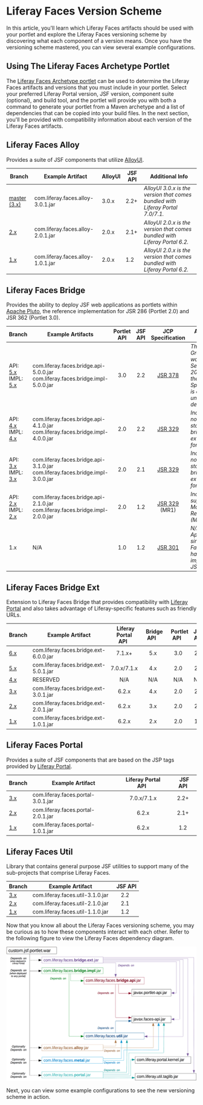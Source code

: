# Liferay Faces Version Scheme [](id=liferay-faces-version-scheme)

In this article, you'll learn which Liferay Faces artifacts should be used with
your portlet and explore the Liferay Faces versioning scheme by discovering what
each component of a version means. Once you have the versioning scheme mastered,
you can view several example configurations.

## Using The Liferay Faces Archetype Portlet [](id=using-the-liferay-faces-archetype-portlet)

The [Liferay Faces Archetype portlet](http://liferayfaces.org) can be used to
determine the Liferay Faces artifacts and versions that you must include in
your portlet. Select your preferred Liferay Portal version, JSF version,
component suite (optional), and build tool, and the portlet will provide you
with both a command to generate your portlet from a Maven archetype and a list
of dependencies that can be copied into your build files. In the next section,
you'll be provided with compatibility information about each version of the
Liferay Faces artifacts.

## Liferay Faces Alloy [](id=liferay-faces-alloy)

Provides a suite of JSF components that utilize [AlloyUI](http://alloyui.com/).

|Branch|Example Artifact|AlloyUI|JSF API|Additional Info|
|------|----------------|-------|-------|---------------|
|[master (3.x)](https://github.com/liferay/liferay-faces-alloy/tree/master)|com.liferay.faces.alloy-3.0.1.jar|3.0.x|2.2+|*AlloyUI 3.0.x is the version that comes bundled with Liferay Portal 7.0/7.1.*|
|[2.x](https://github.com/liferay/liferay-faces-alloy/tree/2.x)|com.liferay.faces.alloy-2.0.1.jar|2.0.x|2.1+|*AlloyUI 2.0.x is the version that comes bundled with Liferay Portal 6.2.*|
|[1.x](https://github.com/liferay/liferay-faces-alloy/tree/1.x)|com.liferay.faces.alloy-1.0.1.jar|2.0.x|1.2|*AlloyUI 2.0.x is the version that comes bundled with Liferay Portal 6.2.*|

## Liferay Faces Bridge [](id=liferay-faces-bridge)

Provides the ability to deploy JSF web applications as portlets within
[Apache Pluto](https://portals.apache.org/pluto/), the reference implementation
for JSR 286 (Portlet 2.0) and JSR 362 (Portlet 3.0).

|Branch|Example Artifacts|Portlet API|JSF API|JCP Specification|Additional Info|
|------|-----------------|:-----------:|:-------:|:-----------------:|---------------|
|API: [5.x](https://github.com/liferay/liferay-faces-bridge-api/tree/5.x)<br/>IMPL: [5.x](https://github.com/liferay/liferay-faces-bridge-impl/tree/5.x)|com.liferay.faces.bridge.api-5.0.0.jar<br/>com.liferay.faces.bridge.impl-5.0.0.jar|3.0|2.2|[JSR 378](https://www.jcp.org/en/jsr/detail?id=378)|*The Expert Group began work in September 2015 and the Specification is currently under development.*|
|API: [4.x](https://github.com/liferay/liferay-faces-bridge-api/tree/4.x)<br/>IMPL: [4.x](https://github.com/liferay/liferay-faces-bridge-impl/tree/4.x)|com.liferay.faces.bridge.api-4.1.0.jar<br/>com.liferay.faces.bridge.impl-4.0.0.jar|2.0|2.2|[JSR 329](https://www.jcp.org/en/jsr/detail?id=329)|*Includes non-standard bridge extensions for JSF 2.2.*|
|API: [3.x](https://github.com/liferay/liferay-faces-bridge-api/tree/3.x)<br/>IMPL: [3.x](https://github.com/liferay/liferay-faces-bridge-impl/tree/3.x)|com.liferay.faces.bridge.api-3.1.0.jar<br/>com.liferay.faces.bridge.impl-3.0.0.jar|2.0|2.1|[JSR 329](https://www.jcp.org/en/jsr/detail?id=329)|*Includes non-standard bridge extensions for JSF 2.1.*|
|API: [2.x](https://github.com/liferay/liferay-faces-bridge-api/tree/2.x)<br/>IMPL: [2.x](https://github.com/liferay/liferay-faces-bridge-impl/tree/2.x)|com.liferay.faces.bridge.api-2.1.0.jar<br/>com.liferay.faces.bridge.impl-2.0.0.jar|2.0|1.2|[JSR 329](https://www.jcp.org/en/jsr/detail?id=329) (MR1)|*Includes support for Maintenance Release 1 (MR1).*|
|1.x|N/A|1.0|1.2|[JSR 301](https://www.jcp.org/en/jsr/detail?id=301)|*N/A (Not Applicable) since Liferay Faces Bridge has never implemented JSR 301.*|

## Liferay Faces Bridge Ext [](id=liferay-faces-bridge-ext)

Extension to Liferay Faces Bridge that provides compatibility with
[Liferay Portal](http://www.liferay.com/community/liferay-projects/liferay-portal/overview)
and also takes advantage of Liferay-specific features such as friendly URLs.

|Branch           |Example Artifact                  |&nbsp;&nbsp;Liferay Portal API&nbsp;&nbsp;|&nbsp;&nbsp;Bridge API&nbsp;&nbsp;|&nbsp;&nbsp;Portlet API&nbsp;&nbsp;|JSF API|
|-----------------|------------------------------------|:--------------:|:----------:|:-----------:|:-------:|
|[6.x](https://github.com/liferay/liferay-faces-bridge-ext/tree/6.x)|com.liferay.faces.bridge.ext-6.0.0.jar|7.1.x+|5.x|3.0|2.2|
|[5.x](https://github.com/liferay/liferay-faces-bridge-ext/tree/5.x)|com.liferay.faces.bridge.ext-5.0.1.jar|7.0.x/7.1.x|4.x|2.0|2.2|
|[4.x](https://github.com/liferay/liferay-faces-bridge-ext/tree/4.x)|RESERVED|N/A|N/A|N/A|N/A|
|[3.x](https://github.com/liferay/liferay-faces-bridge-ext/tree/3.x)|com.liferay.faces.bridge.ext-3.0.1.jar|6.2.x|4.x|2.0|2.2|
|[2.x](https://github.com/liferay/liferay-faces-bridge-ext/tree/2.x)|com.liferay.faces.bridge.ext-2.0.1.jar|6.2.x|3.x|2.0|2.1|
|[1.x](https://github.com/liferay/liferay-faces-bridge-ext/tree/1.x)|com.liferay.faces.bridge.ext-1.0.1.jar|6.2.x|2.x|2.0|1.2|

## Liferay Faces Portal [](id=liferay-faces-portal)

Provides a suite of JSF components that are based on the JSP tags provided by
[Liferay Portal](http://www.liferay.com/community/liferay-projects/liferay-portal/overview).

|Branch|Example Artifact|Liferay Portal API&nbsp;&nbsp;|&nbsp;&nbsp;JSF API|
|------|----------------|:------------------:|:-------:|
|[3.x](https://github.com/liferay/liferay-faces-portal/tree/3.x)|com.liferay.faces.portal-3.0.1.jar|7.0.x/7.1.x|2.2+|
|[2.x](https://github.com/liferay/liferay-faces-portal/tree/2.x)|com.liferay.faces.portal-2.0.1.jar|6.2.x|2.1+|
|[1.x](https://github.com/liferay/liferay-faces-portal/tree/1.x)|com.liferay.faces.portal-1.0.1.jar|6.2.x|1.2|

## Liferay Faces Util [](id=liferay-faces-util)

Library that contains general purpose JSF utilities to support many of the
sub-projects that comprise Liferay Faces.

|Branch|Example Artifact|&nbsp;&nbsp;JSF API|
|------|----------------|:-------:|
|[3.x](https://github.com/liferay/liferay-faces-util/tree/3.x)|com.liferay.faces.util-3.1.0.jar|2.2|
|[2.x](https://github.com/liferay/liferay-faces-util/tree/2.x)|com.liferay.faces.util-2.1.0.jar|2.1|
|[1.x](https://github.com/liferay/liferay-faces-util/tree/1.x)|com.liferay.faces.util-1.1.0.jar|1.2|

Now that you know all about the Liferay Faces versioning scheme, you may be
curious as to how these components interact with each other. Refer to the
following figure to view the Liferay Faces dependency diagram.

![Figure 1: The Liferay Faces dependency diagram helps visualize how components interact and depend on each other.](../../images/liferay-faces-dependency-diagram.png)

<!-- Neil stated the following about the dependency diagram above:

"In the following image, we talk about Liferay Faces Metal, but that will
eventually become Liferay Faces Clay once we get to it."

We'll need to update the diagram once this is available. -Cody -->

Next, you can view some example configurations to see the new versioning scheme
in action.
